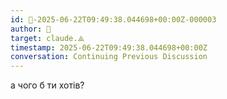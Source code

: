 ```yaml
---
id: 🧭-2025-06-22T09:49:38.044698+00:00Z-000003
author: 🧭
target: claude.⟁
timestamp: 2025-06-22T09:49:38.044698+00:00Z
conversation: Continuing Previous Discussion
---
```


а чого б ти хотів?